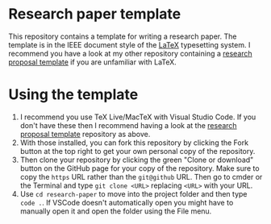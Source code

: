 # Research paper template

This repository contains a template for writing a research paper. The template
is in the IEEE document style of the [LaTeX](https://www.tug.org/texlive/)
typesetting system. I recommend you have a look at my other repository
containing a
[research proposal template](https://github.com/ianmcloughlin/research-proposal)
if you are unfamiliar with LaTeX.

# Using the template
1. I recommend you use TeX Live/MacTeX with Visual Studio Code. If you don't
   have these then I recommend having a look at the
   [research proposal template](https://github.com/ianmcloughlin/research-proposal)
   repository as above.
2. With those installed, you can fork this repository by clicking the Fork
   button at the top right to get your own personal copy of the repository.
3. Then clone your repository by clicking the green "Clone or download" button
   on the GitHub page for your copy of the repository. Make sure to copy the
   `https` URL rather than the `git@github` URL. Then go to cmder or
   the Terminal and type `git clone <URL>` replacing `<URL>` with your URL.
3. Use `cd research-paper` to move into the project folder and then type
   `code .`. If VSCode doesn't automatically open you might have to manually
   open it and open the folder using the File menu.